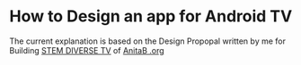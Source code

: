 # How to Design an app for Android TV
The current explanation is based on the Design Propopal written by me for Building [STEM DIVERSE TV](https://github.com/NitishGadangi/stem-diverse-android-tv) of [AnitaB .org](https://github.com/anitab-org)



